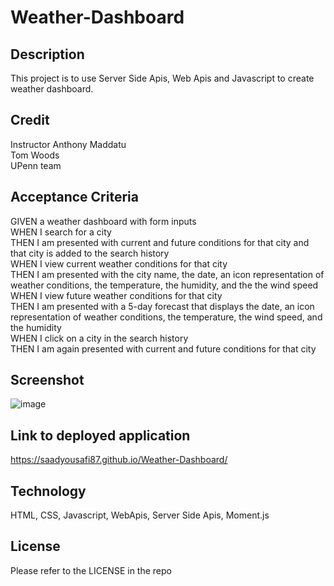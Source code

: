 # Weather-Dashboard

## Description
This project is to use Server Side Apis, Web Apis and Javascript to create weather dashboard.

## Credit
Instructor Anthony Maddatu\
Tom Woods\
UPenn team

## Acceptance Criteria
GIVEN a weather dashboard with form inputs\
WHEN I search for a city\
THEN I am presented with current and future conditions for that city and that city is added to the search history\
WHEN I view current weather conditions for that city\
THEN I am presented with the city name, the date, an icon representation of weather conditions, the temperature, the humidity, and the the wind speed\
WHEN I view future weather conditions for that city\
THEN I am presented with a 5-day forecast that displays the date, an icon representation of weather conditions, the temperature, the wind speed, and the humidity\
WHEN I click on a city in the search history\
THEN I am again presented with current and future conditions for that city

## Screenshot
![image](https://user-images.githubusercontent.com/32617598/196579407-7e913f01-2cda-4cc5-949f-c16c4d53f60f.png)

## Link to deployed application
https://saadyousafi87.github.io/Weather-Dashboard/

## Technology
HTML, CSS, Javascript, WebApis, Server Side Apis, Moment.js

## License
Please refer to the LICENSE in the repo